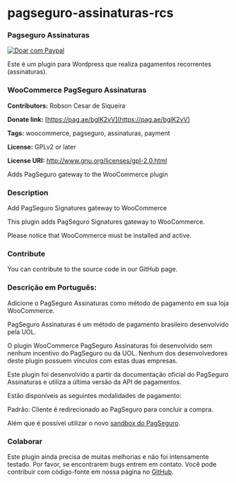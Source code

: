 # pagseguro-assinaturas-rcs
### Pagseguro Assinaturas ###

<a target="_blank" href="https://pag.ae/bglK2vV">
<img alt="Doar com Paypal" src="https://www.paypalobjects.com/pt_BR/BR/i/btn/btn_donateCC_LG.gif"/></a>

Este é um plugin para Wordpress que realiza pagamentos recorrentes (assinaturas).

### WooCommerce PagSeguro Assinaturas ###

**Contributors:** Robson Cesar de Siqueira 

**Donate link:** [https://pag.ae/bglK2vV](https://pag.ae/bglK2vV) 

**Tags:** woocommerce, pagseguro, assinaturas, payment 

**License:** GPLv2 or later 

**License URI:** http://www.gnu.org/licenses/gpl-2.0.html 

Adds PagSeguro gateway to the WooCommerce plugin

### Description ###

Add PagSeguro Signatures gateway to WooCommerce

This plugin adds PagSeguro Signatures gateway to WooCommerce.

Please notice that WooCommerce must be installed and active.

### Contribute ###

You can contribute to the source code in our GitHub page.

### Descrição em Português: ###

Adicione o PagSeguro Assinaturas como método de pagamento em sua loja WooCommerce.

PagSeguro Assinaturas é um método de pagamento brasileiro desenvolvido pela UOL.

O plugin WooCommerce PagSeguro Assinaturas foi desenvolvido sem nenhum incentivo do PagSeguro ou da UOL. Nenhum dos desenvolvedores deste plugin possuem vínculos com estas duas empresas.

Este plugin foi desenvolvido a partir da documentação oficial do PagSeguro Assinaturas e utiliza a última versão da API de pagamentos.

Estão disponíveis as seguintes modalidades de pagamento:

Padrão: Cliente é redirecionado ao PagSeguro para concluir a compra.

Além que é possível utilizar o novo [sandbox do PagSeguro](https://sandbox.pagseguro.uol.com.br/vendedor/configuracoes.html).


### Colaborar ###
Este plugin ainda precisa de muitas melhorias e não foi intensamente testado.
Por favor, se encontrarem bugs entrem em contato.
Você pode contribuir com código-fonte em nossa página no [GitHub](https://github.com/san0suke/pagseguro-assinaturas-rcs).
